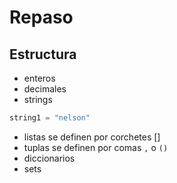 # Repaso

## Estructura
- enteros
- decimales
- strings
```python
string1 = "nelson"
````
- listas se definen por corchetes []
- tuplas se definen por comas `,` o `()`
- diccionarios
- sets